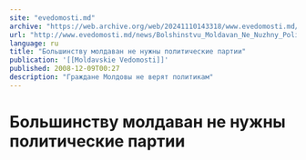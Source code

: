 ```yaml
---
site: "evedomosti.md"
archive: "https://web.archive.org/web/20241110143318/www.evedomosti.md/news/Bolshinstvu_Moldavan_Ne_Nuzhny_Politicheskie_Partii"
url: "http://www.evedomosti.md/news/Bolshinstvu_Moldavan_Ne_Nuzhny_Politicheskie_Partii"
language: ru
title: "Большинству молдаван не нужны политические партии"
publication: '[[Moldavskie Vedomosti]]'
published: 2008-12-09T00:27
description: "Граждане Молдовы не верят политикам"
---
```


# Большинству молдаван не нужны политические партии

